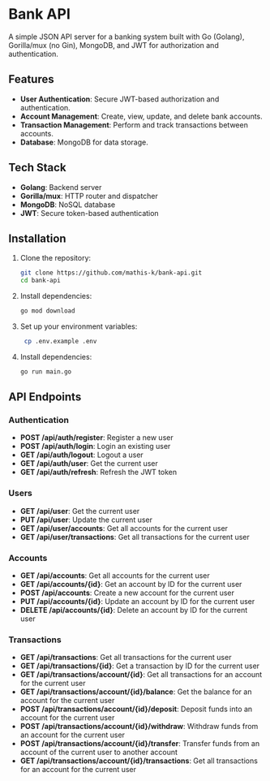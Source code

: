 # Bank API

A simple JSON API server for a banking system built with Go (Golang), Gorilla/mux (no Gin), MongoDB, and JWT for authorization and authentication.

## Features

- **User Authentication**: Secure JWT-based authorization and authentication.
- **Account Management**: Create, view, update, and delete bank accounts.
- **Transaction Management**: Perform and track transactions between accounts.
- **Database**: MongoDB for data storage.

## Tech Stack

- **Golang**: Backend server
- **Gorilla/mux**: HTTP router and dispatcher
- **MongoDB**: NoSQL database
- **JWT**: Secure token-based authentication

## Installation

1. Clone the repository:

   ```bash
   git clone https://github.com/mathis-k/bank-api.git
   cd bank-api
2. Install dependencies:

   ```bash
   go mod download
3. Set up your environment variables:

   ```bash
    cp .env.example .env
4. Install dependencies:

   ```bash
   go run main.go

## API Endpoints

### Authentication

- **POST /api/auth/register**: Register a new user
- **POST /api/auth/login**: Login an existing user
- **GET /api/auth/logout**: Logout a user
- **GET /api/auth/user**: Get the current user
- **GET /api/auth/refresh**: Refresh the JWT token
### Users

- **GET /api/user**: Get the current user
- **PUT /api/user**: Update the current user
- **GET /api/user/accounts**: Get all accounts for the current user
- **GET /api/user/transactions**: Get all transactions for the current user

### Accounts

- **GET /api/accounts**: Get all accounts for the current user
- **GET /api/accounts/{id}**: Get an account by ID for the current user
- **POST /api/accounts**: Create a new account for the current user
- **PUT /api/accounts/{id}**: Update an account by ID for the current user
- **DELETE /api/accounts/{id}**: Delete an account by ID for the current user

### Transactions

- **GET /api/transactions**: Get all transactions for the current user
- **GET /api/transactions/{id}**: Get a transaction by ID for the current user
- **GET /api/transactions/account/{id}**: Get all transactions for an account for the current user
- **GET /api/transactions/account/{id}/balance**: Get the balance for an account for the current user
- **POST /api/transactions/account/{id}/deposit**: Deposit funds into an account for the current user
- **POST /api/transactions/account/{id}/withdraw**: Withdraw funds from an account for the current user
- **POST /api/transactions/account/{id}/transfer**: Transfer funds from an account of the current user to another account
- **GET /api/transactions/account/{id}/transactions**: Get all transactions for an account for the current user
